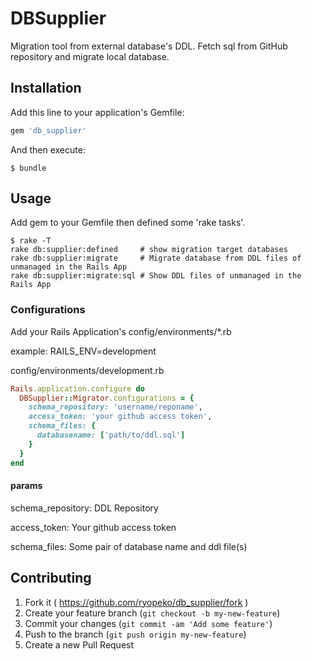 # DBSupplier
Migration tool from external database's DDL.
Fetch sql from GitHub repository and migrate local database.

## Installation

Add this line to your application's Gemfile:

```ruby
gem 'db_supplier'
```

And then execute:

    $ bundle

## Usage

Add gem to your Gemfile then defined some 'rake tasks'.

    $ rake -T
    rake db:supplier:defined     # show migration target databases
    rake db:supplier:migrate     # Migrate database from DDL files of unmanaged in the Rails App
    rake db:supplier:migrate:sql # Show DDL files of unmanaged in the Rails App

### Configurations
Add your Rails Application's config/environments/*.rb

example: RAILS_ENV=development

config/environments/development.rb
```ruby
Rails.application.configure do
  DBSupplier::Migrator.configurations = {
    schema_repository: 'username/reponame',
    access_token: 'your github access token',
    schema_files: {
      databasename: ['path/to/ddl.sql']
    }
  }
end
```

#### params
schema_repository: DDL Repository

access_token: Your github access token

schema_files: Some pair of  database name and ddl file(s)


## Contributing

1. Fork it ( https://github.com/ryopeko/db_supplier/fork )
2. Create your feature branch (`git checkout -b my-new-feature`)
3. Commit your changes (`git commit -am 'Add some feature'`)
4. Push to the branch (`git push origin my-new-feature`)
5. Create a new Pull Request
